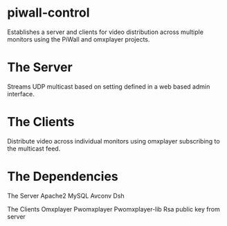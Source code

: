 # piwall-control
Establishes a server and clients for video distribution across multiple monitors using the PiWall and omxplayer projects.

# The Server
Streams UDP multicast based on setting defined in a web based admin interface. 

# The Clients
Distribute video across individual monitors using omxplayer subscribing to the multicast feed. 

# The Dependencies
The Server
Apache2
MySQL
Avconv
Dsh

The Clients
Omxplayer
Pwomxplayer
Pwomxplayer-lib
Rsa public key from server

